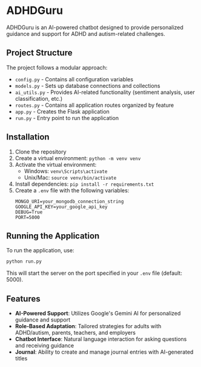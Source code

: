 # ADHDGuru

ADHDGuru is an AI-powered chatbot designed to provide personalized guidance and support for ADHD and autism-related challenges.

## Project Structure

The project follows a modular approach:

- `config.py` - Contains all configuration variables
- `models.py` - Sets up database connections and collections
- `ai_utils.py` - Provides AI-related functionality (sentiment analysis, user classification, etc.)
- `routes.py` - Contains all application routes organized by feature
- `app.py` - Creates the Flask application
- `run.py` - Entry point to run the application

## Installation

1. Clone the repository
2. Create a virtual environment: `python -m venv venv`
3. Activate the virtual environment:
   - Windows: `venv\Scripts\activate`
   - Unix/Mac: `source venv/bin/activate`
4. Install dependencies: `pip install -r requirements.txt`
5. Create a `.env` file with the following variables:
   ```
   MONGO_URI=your_mongodb_connection_string
   GOOGLE_API_KEY=your_google_api_key
   DEBUG=True
   PORT=5000
   ```

## Running the Application

To run the application, use:

```bash
python run.py
```

This will start the server on the port specified in your `.env` file (default: 5000).

## Features

- **AI-Powered Support**: Utilizes Google's Gemini AI for personalized guidance and support
- **Role-Based Adaptation**: Tailored strategies for adults with ADHD/autism, parents, teachers, and employers
- **Chatbot Interface**: Natural language interaction for asking questions and receiving guidance
- **Journal**: Ability to create and manage journal entries with AI-generated titles 